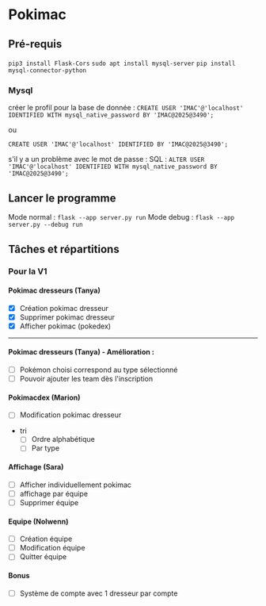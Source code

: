 # Pokimac

## Pré-requis

`pip3 install Flask-Cors`
`sudo apt install mysql-server`
`pip install mysql-connector-python`

### Mysql

créer le profil pour la base de donnée :
`CREATE USER 'IMAC'@'localhost' IDENTIFIED WITH mysql_native_password BY 'IMAC@2025@3490';`

ou

`CREATE USER 'IMAC'@'localhost' IDENTIFIED BY 'IMAC@2025@3490';`

s'il y a un problème avec le mot de passe :
SQL :
`ALTER USER 'IMAC'@'localhost' IDENTIFIED WITH mysql_native_password BY 'IMAC@2025@3490';`

## Lancer le programme

Mode normal : `flask --app server.py run`
Mode debug : `flask --app server.py --debug run`

## Tâches et répartitions

### Pour la V1

#### Pokimac dresseurs (Tanya)

- [x] Création pokimac dresseur
- [x] Supprimer pokimac dresseur
- [x] Afficher pokimac (pokedex)

---

#### Pokimac dresseurs (Tanya) - Amélioration :

- [ ] Pokémon choisi correspond au type sélectionné
- [ ] Pouvoir ajouter les team dès l'inscription

#### Pokimacdex (Marion)

- [ ] Modification pokimac dresseur
- tri
  - [ ] Ordre alphabétique
  - [ ] Par type

#### Affichage (Sara)

- [ ] Afficher individuellement pokimac
- [ ] affichage par équipe
- [ ] Supprimer équipe

#### Equipe (Nolwenn)

- [ ] Création équipe
- [ ] Modification équipe
- [ ] Quitter équipe

#### Bonus

- [ ] Système de compte avec 1 dresseur par compte
